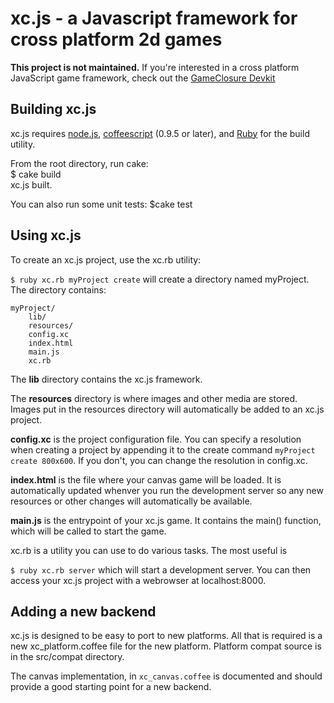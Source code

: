 xc.js - a Javascript framework for cross platform 2d games
==========================================================

**This project is not maintained.**
If you're interested in a cross platform JavaScript game framework, check out the [GameClosure Devkit](http://gihtub.com/gameclosure/devkit)

Building xc.js
--------------
xc.js requires [node.js](http://www.nodejs.org), [coffeescript](http://jashkenas.github.com/coffee-script/) (0.9.5 or later), and [Ruby](http://www.ruby-lang.org/) for the build utility.

From the root directory, run cake:  
	$ cake build  
	xc.js built.

You can also run some unit tests:
	$cake test

Using xc.js
-----------

To create an xc.js project, use the xc.rb utility:  

`$ ruby xc.rb myProject create`
will create a directory named myProject. The directory contains:  

	myProject/  
		lib/  
		resources/  
		config.xc  
		index.html  
		main.js  
		xc.rb  

The **lib** directory contains the xc.js framework.  

The **resources** directory is where images and other media are stored. Images put in the resources directory will automatically be added to an xc.js project.  

**config.xc** is the project configuration file. You can specify a resolution when creating a project by appending it to the create command `myProject create 800x600`. If you don't, you can change the resolution in config.xc.  

**index.html** is the file where your canvas game will be loaded. It is automatically updated whenver you run the development server so any new resources or other changes will automatically be available.

**main.js** is the entrypoint of your xc.js game. It contains the main() function, which will be called to start the game.

xc.rb is a utility you can use to do various tasks. The most useful is

`$ ruby xc.rb server`
which will start a development server. You can then access your xc.js project with a webrowser at localhost:8000.  

Adding a new backend
--------------------
xc.js is designed to be easy to port to new platforms.  All that is required is a new xc_platform.coffee file for the new platform.  Platform compat source is in the src/compat directory.  

The canvas implementation, in `xc_canvas.coffee` is documented and should provide a good starting point for a new backend.   
